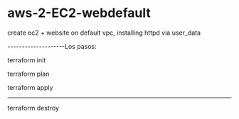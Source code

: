 # aws-2-EC2-webdefault
create ec2 + website on default vpc, installing httpd via user_data

--------------------Los pasos:

terraform init

terraform plan

terraform apply

---

terraform destroy
